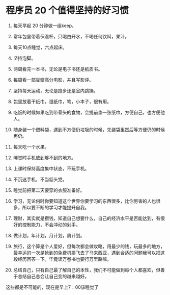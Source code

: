 # 程序员 20 个值得坚持的好习惯

1. 每天早起 20 分钟做一组keep。

2. 常年包里带着保温杯，只喝白开水，不喝任何饮料，果汁。

3. 每天10点睡觉，六点起床。

4. 坚持泡脚。

5. 两周看完一本书，无论是电子书还是纸质书。

6. 每周看一部豆瓣高分电影，并且写影评。

7. 坚持每天运动，无论是跑步还是室内跳操。

8. 包里放着干纸巾，湿纸巾，笔，小本子，很有用。

9. 吃饭的时候如果吃到带骨头的食物，会提前垫一张纸巾，方便自己，也方便他人。

10. 随身装一个塑料袋，遇到不方便仍垃圾的时候，先装袋里然后等方便仍的时候再仍。

11. 每天吃一个水果。

12. 睡觉时手机放到够不到的地方。

13. 上课时保持高度集中状态，不玩手机。

14. 不沉迷手机，不当低头党。

15. 睡觉前把第二天要穿的衣服准备好。

16. 学习，无论何时你要知道这个世界你要学习的东西很多，比你厉害的人也很多，所以要不断的学习才能提升自我。

17. 理财，其实就是攒钱，知道自己想要什么，自己的经济水平是否能达到，有很好的控制能力，不会冲动的剁手。

18. 做计划，年计划，月计划，周计划。

19. 旅行，这个算是个人爱好，但每次都会做攻略，用最少的钱，玩最多的地方，最幸运的一次是抢到的免费机票飞去了马来西亚，遇到合适的问题我可以把这段经历回答一下。毕竟读万卷书也要行万里路嘛。

20. 总结自己，只有自己最了解自己的本性，我们不可能做到每个人都喜欢，但善于总结自己总会让自己变的越来越好。

这些都是不可能的，现在是早上7：00该睡觉了